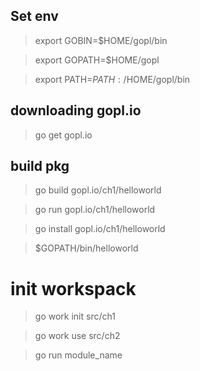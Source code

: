 ## Set env
> export GOBIN=$HOME/gopl/bin

> export GOPATH=$HOME/gopl

> export PATH=$PATH:/$HOME/gopl/bin

## downloading gopl.io
> go get gopl.io

## build pkg
> go build gopl.io/ch1/helloworld

> go run gopl.io/ch1/helloworld

> go install gopl.io/ch1/helloworld

> $GOPATH/bin/helloworld

# init workspack
> go work init src/ch1

> go work use src/ch2

> go run module_name